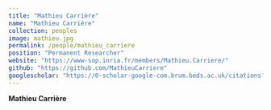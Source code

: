 ```yaml
---
title: "Mathieu Carrière"
name: "Mathieu Carrière"
collection: peoples
image: mathieu.jpg
permalink: /people/mathieu_carriere
position: "Permanent Researcher"
website: "https://www-sop.inria.fr/members/Mathieu.Carriere/"
github: "https://github.com/MathieuCarriere"
googlescholar: "https://0-scholar-google-com.brum.beds.ac.uk/citations?user=K4B97dMAAAAJ&hl=en"
---
```


**Mathieu Carrière**

